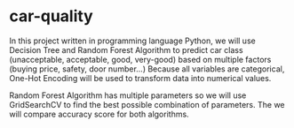 # car-quality
 In this project written in programming language Python, we will use Decision Tree and Random Forest Algorithm to predict car class (unacceptable, acceptable, good, very-good) based on multiple factors (buying price, safety, door number...)
 Because all variables are categorical, One-Hot Encoding will be used to transform data into numerical values. 

 Random Forest Algorithm has multiple parameters so we will use GridSearchCV to find the best possible combination of parameters. 
 The we will compare accuracy score for both algorithms. 

